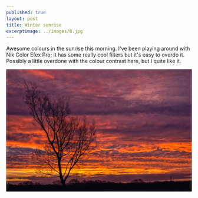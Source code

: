 ```yaml
---
published: true
layout: post
title: Winter sunrise  
excerptimage: ../images/8.jpg
---
```


Awesome colours in the sunrise this morning. I've been playing around with Nik Color Efex Pro; it has some really cool filters but it's easy to overdo it. Possibly a little overdone with the colour contrast here, but I quite like it. 

![Image 8/365](../images/8.jpg)